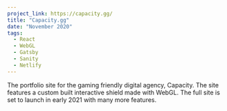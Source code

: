 ```yaml
---
project_link: https://capacity.gg/
title: "Capacity.gg"
date: "November 2020"
tags:
  - React
  - WebGL
  - Gatsby
  - Sanity
  - Netlify
---
```


The portfolio site for the gaming friendly digital agency, Capacity. The site features a custom built interactive shield made with WebGL. The full site is set to launch in early 2021 with many more features.
